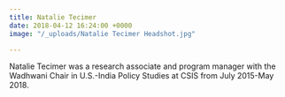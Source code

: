 ```yaml
---
title: Natalie Tecimer
date: 2018-04-12 16:24:00 +0000
image: "/_uploads/Natalie Tecimer Headshot.jpg"

---
```

Natalie Tecimer was a research associate and program manager with the Wadhwani Chair in U.S.-India Policy Studies at CSIS from July 2015-May 2018.